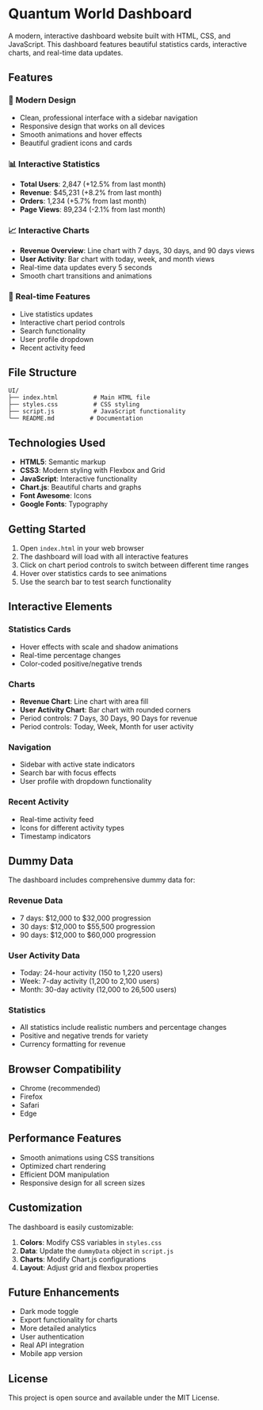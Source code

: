 # Quantum World Dashboard

A modern, interactive dashboard website built with HTML, CSS, and JavaScript. This dashboard features beautiful statistics cards, interactive charts, and real-time data updates.

## Features

### 🎨 Modern Design
- Clean, professional interface with a sidebar navigation
- Responsive design that works on all devices
- Smooth animations and hover effects
- Beautiful gradient icons and cards

### 📊 Interactive Statistics
- **Total Users**: 2,847 (+12.5% from last month)
- **Revenue**: $45,231 (+8.2% from last month)
- **Orders**: 1,234 (+5.7% from last month)
- **Page Views**: 89,234 (-2.1% from last month)

### 📈 Interactive Charts
- **Revenue Overview**: Line chart with 7 days, 30 days, and 90 days views
- **User Activity**: Bar chart with today, week, and month views
- Real-time data updates every 5 seconds
- Smooth chart transitions and animations

### 🔄 Real-time Features
- Live statistics updates
- Interactive chart period controls
- Search functionality
- User profile dropdown
- Recent activity feed

## File Structure

```
UI/
├── index.html          # Main HTML file
├── styles.css          # CSS styling
├── script.js           # JavaScript functionality
└── README.md          # Documentation
```

## Technologies Used

- **HTML5**: Semantic markup
- **CSS3**: Modern styling with Flexbox and Grid
- **JavaScript**: Interactive functionality
- **Chart.js**: Beautiful charts and graphs
- **Font Awesome**: Icons
- **Google Fonts**: Typography

## Getting Started

1. Open `index.html` in your web browser
2. The dashboard will load with all interactive features
3. Click on chart period controls to switch between different time ranges
4. Hover over statistics cards to see animations
5. Use the search bar to test search functionality

## Interactive Elements

### Statistics Cards
- Hover effects with scale and shadow animations
- Real-time percentage changes
- Color-coded positive/negative trends

### Charts
- **Revenue Chart**: Line chart with area fill
- **User Activity Chart**: Bar chart with rounded corners
- Period controls: 7 Days, 30 Days, 90 Days for revenue
- Period controls: Today, Week, Month for user activity

### Navigation
- Sidebar with active state indicators
- Search bar with focus effects
- User profile with dropdown functionality

### Recent Activity
- Real-time activity feed
- Icons for different activity types
- Timestamp indicators

## Dummy Data

The dashboard includes comprehensive dummy data for:

### Revenue Data
- 7 days: $12,000 to $32,000 progression
- 30 days: $12,000 to $55,500 progression
- 90 days: $12,000 to $60,000 progression

### User Activity Data
- Today: 24-hour activity (150 to 1,220 users)
- Week: 7-day activity (1,200 to 2,100 users)
- Month: 30-day activity (12,000 to 26,500 users)

### Statistics
- All statistics include realistic numbers and percentage changes
- Positive and negative trends for variety
- Currency formatting for revenue

## Browser Compatibility

- Chrome (recommended)
- Firefox
- Safari
- Edge

## Performance Features

- Smooth animations using CSS transitions
- Optimized chart rendering
- Efficient DOM manipulation
- Responsive design for all screen sizes

## Customization

The dashboard is easily customizable:

1. **Colors**: Modify CSS variables in `styles.css`
2. **Data**: Update the `dummyData` object in `script.js`
3. **Charts**: Modify Chart.js configurations
4. **Layout**: Adjust grid and flexbox properties

## Future Enhancements

- Dark mode toggle
- Export functionality for charts
- More detailed analytics
- User authentication
- Real API integration
- Mobile app version

## License

This project is open source and available under the MIT License. 